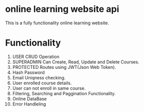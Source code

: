 # online learning website api
This is a fully functionality online learning website.

# Functionality
1. USER CRUD Operation
2. SUPERADMIN Can Create, Read, Update and Delete Courses.
3. PROTECTED Routes using JWT(Json Web Token).
4. Hash Password
5. Email Uniqness checking.
6. User enrolled course details.
7. User can not enroll in same course.
8. Filtering, Searching and Paggination Functionality.
9. Online DataBase
10. Error Handleling 
